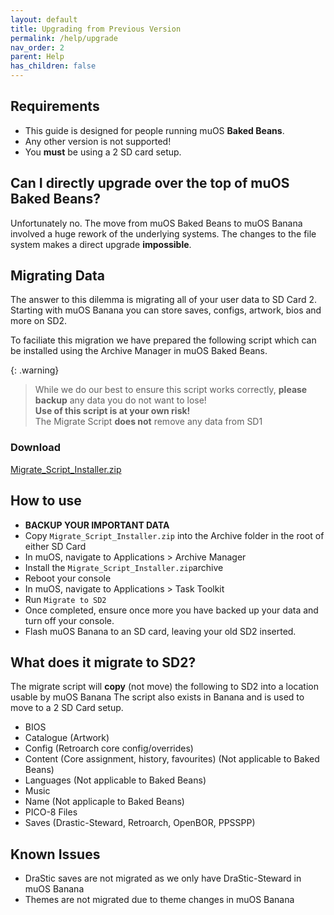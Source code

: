 ```yaml
---
layout: default
title: Upgrading from Previous Version
permalink: /help/upgrade
nav_order: 2
parent: Help
has_children: false
---
```


## Requirements
- This guide is designed for people running muOS **Baked Beans**.
- Any other version is not supported!
- You **must** be using a 2 SD card setup.

## Can I directly upgrade over the top of muOS Baked Beans?
Unfortunately no.
The move from muOS Baked Beans to muOS Banana involved a huge rework of the underlying systems.
The changes to the file system makes a direct upgrade **impossible**.

## Migrating Data
The answer to this dilemma is migrating all of your user data to SD Card 2.  
Starting with muOS Banana you can store saves, configs, artwork, bios and more on SD2.

To faciliate this migration we have prepared the following script which can be installed using the Archive Manager in muOS Baked Beans.

{: .warning}
> While we do our best to ensure this script works correctly, **please backup** any data you do not want to lose!  
> **Use of this script is at your own risk!**  
> The Migrate Script **does not** remove any data from SD1

### Download
[Migrate_Script_Installer.zip](https://github.com/antiKk/muOS-docs/raw/refs/heads/banana/help/assets/files/Migrate_Script_Installer.zip)

## How to use
- **BACKUP YOUR IMPORTANT DATA**
- Copy ``Migrate_Script_Installer.zip`` into the Archive folder in the root of either SD Card
- In muOS, navigate to Applications > Archive Manager
- Install the ``Migrate_Script_Installer.zip``archive
- Reboot your console
- In muOS, navigate to Applications > Task Toolkit
- Run ``Migrate to SD2``
- Once completed, ensure once more you have backed up your data and turn off your console.
- Flash muOS Banana to an SD card, leaving your old SD2 inserted.

## What does it migrate to SD2?
The migrate script will **copy** (not move) the following to SD2 into a location usable by muOS Banana
The script also exists in Banana and is used to move to a 2 SD Card setup.
- BIOS
- Catalogue (Artwork)
- Config (Retroarch core config/overrides)
- Content (Core assignment, history, favourites) (Not applicable to Baked Beans)
- Languages (Not applicable to Baked Beans)
- Music
- Name (Not applicaple to Baked Beans)
- PICO-8 Files
- Saves (Drastic-Steward, Retroarch, OpenBOR, PPSSPP)

## Known Issues
- DraStic saves are not migrated as we only have DraStic-Steward in muOS Banana
- Themes are not migrated due to theme changes in muOS Banana

<div itemscope itemtype="https://schema.org/WebSite">
  <meta itemprop="url" content="https://muos.dev"/>
  <meta itemprop="name" content="muOS - Custom Firmware"/>
</div>
